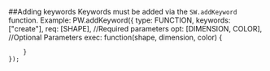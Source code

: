 ##Adding keywords
Keywords must be added via the `SW.addKeyword` function. Example:
	PW.addKeyword({
		type: FUNCTION,
		keywords: ["create"],
		req: [SHAPE], //Required parameters
		opt: [DIMENSION, COLOR], //Optional Parameters
		exec: function(shape, dimension, color) {

		}
	});
